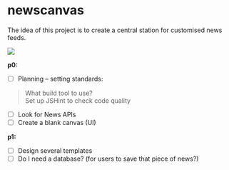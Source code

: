 # newscanvas  
The idea of this project is to create a central station for customised news feeds. 

![](https://www.pixeden.com/media/k2/galleries/787/001-daily-news-paper-presentation-cover-back-mockup-brand-editorial-psd.jpg)

**p0:**  
- [ ] Planning – setting standards:  
> What build tool to use?  
> Set up JSHint to check code quality

- [ ] Look for News APIs
- [ ] Create a blank canvas (UI)

**p1:**
- [ ] Design several templates
- [ ] Do I need a database? (for users to save that piece of news?) 
